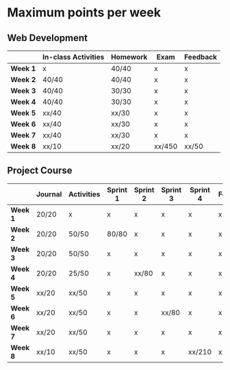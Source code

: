 # Maximum points per week

## Web Development

|            | **In-class Activities** | **Homework** | **Exam** | **Feedback** |
| ---------- | ----------------------- | ------------ | -------- | ------------ |
| **Week 1** | x                       | 40/40        | x        | x            |
| **Week 2** | 40/40                   | 40/40        | x        | x            |
| **Week 3** | 40/40                   | 30/30        | x        | x            |
| **Week 4** | 40/40                   | 30/30        | x        | x            |
| **Week 5** | xx/40                   | xx/30        | x        | x            |
| **Week 6** | xx/40                   | xx/30        | x        | x            |
| **Week 7** | xx/40                   | xx/30        | x        | x            |
| **Week 8** | xx/10                   | xx/20        | xx/450   | xx/50        |

## Project Course

|            | **Journal** | **Activities** | **Sprint 1** | **Sprint 2** | **Sprint 3** | **Sprint 4** | **Feedback** |
| ---------- | ----------- | -------------- | ------------ | ------------ | ------------ | ------------ | ------------ |
| **Week 1** |20/20        |x               |x             |x             |x             |x             |x             |
| **Week 2** |20/20        |50/50           |80/80         |x             |x             |x             |x             |
| **Week 3** |20/20        |50/50           |x             |x             |x             |x             |x             |
| **Week 4** |20/20        |25/50           |x             |xx/80         |x             |x             |x             |
| **Week 5** |xx/20        |xx/50           |x             |x             |x             |x             |x             |
| **Week 6** |xx/20        |xx/50           |x             |x             |xx/80         |x             |x             |
| **Week 7** |xx/20        |xx/50           |x             |x             |x             |x             |x             |
| **Week 8** |xx/10        |xx/50           |x             |x             |x             |xx/210        |xx/50         |
